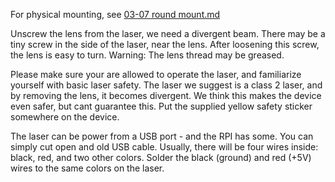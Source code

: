 For physical mounting, see [03-07 round mount.md]()

Unscrew the lens from the laser, we need a divergent beam.
There may be a tiny screw in the side of the laser, near the lens.
After loosening this screw, the lens is easy to turn.
Warning: The lens thread may be greased.

Please make sure your are allowed to operate the laser, and familiarize yourself with basic laser safety.
The laser we suggest is a class 2 laser, and by removing the lens, it becomes divergent.
We think this makes the device even safer, but cant guarantee this.
Put the supplied yellow safety sticker somewhere on the device.

The laser can be power from a USB port - and the RPI has some.
You can simply cut open and old USB cable.
Usually, there will be four wires inside: black, red, and two other colors.
Solder the black (ground) and red (+5V) wires to the same colors on the laser.
